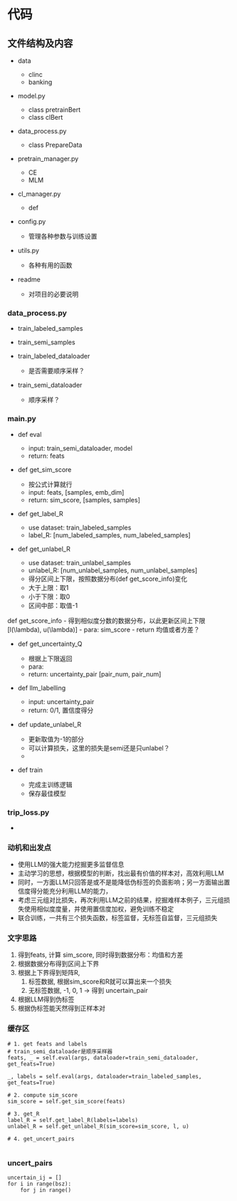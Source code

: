 # 代码

## 文件结构及内容
- data
    - clinc
    - banking

- model.py
    - class pretrainBert
    - class clBert

- data_process.py
    - class PrepareData

- pretrain_manager.py
    - CE
    - MLM

- cl_manager.py
    - def 

- config.py
    - 管理各种参数与训练设置

- utils.py
    - 各种有用的函数

- readme
    - 对项目的必要说明

### data_process.py
- train_labeled_samples
- train_semi_samples

- train_labeled_dataloader
    - 是否需要顺序采样？

- train_semi_dataloader
    - 顺序采样？

### main.py
- def eval
    - input: train_semi_dataloader, model
    - return: feats

- def get_sim_score
    - 按公式计算就行
    - input: feats, [samples, emb_dim]
    - return: sim_score, [samples, samples]

- def get_label_R
    - use dataset: train_labeled_samples
    - label_R: [num_labeled_samples, num_labeled_samples]

- def get_unlabel_R
    - use dataset: train_unlabel_samples
    - unlabel_R: [num_unlabel_samples, num_unlabel_samples]
    - 得分区间上下限，按照数据分布(def get_score_info)变化
    - 大于上限：取1
    - 小于下限：取0
    - 区间中部：取值-1
    
def get_score_info
    - 得到相似度分数的数据分布，以此更新区间上下限[l(\lambda), u(\lambda)]
    - para: sim_score
    - return 均值或者方差？

- def get_uncertainty_Q
    - 根据上下限返回
    - para: 
    - return: uncertainty_pair [pair_num, pair_num]


- def llm_labelling
    - input: uncertainty_pair
    - return: 0/1, 置信度得分

- def update_unlabel_R
    - 更新取值为-1的部分
    - 可以计算损失，这里的损失是semi还是只unlabel？
    - 

- def train
    - 完成主训练逻辑
    - 保存最佳模型

### trip_loss.py
- 

### 动机和出发点
- 使用LLM的强大能力挖掘更多监督信息
- 主动学习的思想，根据模型的判断，找出最有价值的样本对，高效利用LLM
- 同时，一方面LLM只回答是或不是能降低伪标签的负面影响；另一方面输出置信度得分能充分利用LLM的能力，
- 考虑三元组对比损失，再次利用LLM之前的结果，挖掘难样本例子，三元组损失使用相似度度量，并使用置信度加权，避免训练不稳定
- 联合训练，一共有三个损失函数，标签监督，无标签自监督，三元组损失

### 文字思路

1. 得到feats, 计算 sim_score, 同时得到数据分布：均值和方差
2. 根据数据分布得到区间上下界
3. 根据上下界得到矩阵R, 
    1) 标签数据, 根据sim_score和R就可以算出来一个损失
    2) 无标签数据, -1, 0, 1 -> 得到 uncertain_pair
4. 根据LLM得到伪标签
5. 根据伪标签能天然得到正样本对


### 缓存区
```
# 1. get feats and labels
# train_semi_dataloader是顺序采样器
feats, _ = self.eval(args, dataloader=train_semi_dataloader, get_feats=True)

_, labels = self.eval(args, dataloader=train_labeled_samples, get_feats=True)

# 2. compute sim_score
sim_score = self.get_sim_score(feats)

# 3. get_R
label_R = self.get_label_R(labels=labels)
unlabel_R = self.get_unlabel_R(sim_score=sim_score, l, u)

# 4. get_uncert_pairs


```

### uncert_pairs
```
uncertain_ij = []
for i in range(bsz):
    for j in range()
```